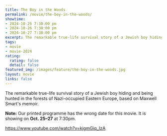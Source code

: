 ```yaml
---
title: The Boy in the Woods
permalink: /movie/the-boy-in-the-woods/
showtime:
- 2024-10-25 7:30:00 pm
- 2024-10-26 7:30:00 pm
- 2024-10-27 7:30:00 pm
excerpt: The remarkable true-life survival story of a Jewish boy hiding and being hunted in the forests of Nazi-occupied Eastern Europe, based on Maxwell Smart's memoir.
tags:
- movie
- movie-2024
rating:
  rating: false
  detail: false
featured_img: /images/feature/the-boy-in-the-woods.jpg
layout: movie
links: false
---
```


The remarkable true-life survival story of a Jewish boy hiding and being hunted in the forests of Nazi-occupied Eastern Europe, based on Maxwell Smart's memoir.

**Note:** Our printed programme has the wrong date for this movie. It is showing on **Oct. 25–27** at 7:30pm.

https://www.youtube.com/watch?v=kjgmGiq_IzA 
